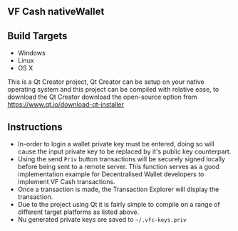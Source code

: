 ## VF Cash nativeWallet

## Build Targets
- Windows
- Linux
- OS X

This is a Qt Creator project, Qt Creator can be setup on your native operating system and this project can be compiled with relative ease, to download the Qt Creator download the open-source option from https://www.qt.io/download-qt-installer

## Instructions
- In-order to login a wallet private key must be entered, doing so will cause the input private key to be replaced by it's public key counterpart.
- Using the send `Priv` button transactions will be securely signed locally before being sent to a remote server. This function serves as a good implementation example for Decentralised Wallet developers to implement VF Cash transactions.
- Once a transaction is made, the Transaction Explorer will display the transaction.
- Due to the project using Qt it is fairly simple to compile on a range of different target platforms as listed above.
- Nu generated private keys are saved to `~/.vfc-keys.priv`
